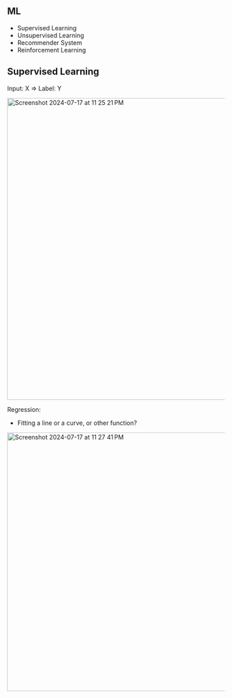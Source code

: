 ## ML
- Supervised Learning
- Unsupervised Learning
- Recommender System
- Reinforcement Learning

## Supervised Learning
Input: X => Label: Y

<img width="700" alt="Screenshot 2024-07-17 at 11 25 21 PM" src="https://github.com/user-attachments/assets/0c081c34-bf63-40ab-850e-0d5ad0d276eb">

Regression:
- Fitting a line or a curve, or other function?

<img width="600" alt="Screenshot 2024-07-17 at 11 27 41 PM" src="https://github.com/user-attachments/assets/0dd54611-b8c3-432a-8a5a-d42c86e2ecf8">

